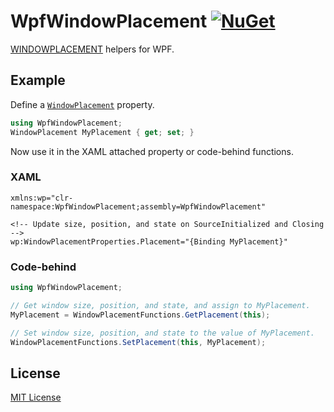 # WpfWindowPlacement [![NuGet](https://img.shields.io/nuget/v/WpfWindowPlacement.svg)](https://www.nuget.org/packages/WpfWindowPlacement)

[WINDOWPLACEMENT](https://docs.microsoft.com/en-us/windows/win32/api/winuser/ns-winuser-windowplacement) helpers for WPF.

## Example

Define a [`WindowPlacement`](WpfWindowPlacement/WindowPlacement.cs) property.

```csharp
using WpfWindowPlacement;
WindowPlacement MyPlacement { get; set; }
```

Now use it in the XAML attached property or code-behind functions.

### XAML

```xaml
xmlns:wp="clr-namespace:WpfWindowPlacement;assembly=WpfWindowPlacement"

<!-- Update size, position, and state on SourceInitialized and Closing -->
wp:WindowPlacementProperties.Placement="{Binding MyPlacement}"
```

### Code-behind

```csharp
using WpfWindowPlacement;

// Get window size, position, and state, and assign to MyPlacement.
MyPlacement = WindowPlacementFunctions.GetPlacement(this);

// Set window size, position, and state to the value of MyPlacement.
WindowPlacementFunctions.SetPlacement(this, MyPlacement);
```

## License

[MIT License](LICENSE.md)
